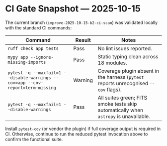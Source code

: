 # CI Gate Snapshot — 2025-10-15

The current branch (`improve-2025-10-15-b2-ci-scan`) was validated locally with
the standard CI commands:

| Command | Result | Notes |
| --- | --- | --- |
| `ruff check app tests` | Pass | No lint issues reported. |
| `mypy app --ignore-missing-imports` | Pass | Static typing clean across 18 modules. |
| `pytest -q --maxfail=1 --disable-warnings --cov=app --cov-report=term-missing` | Warning | Coverage plugin absent in the harness (`pytest` reports unrecognised `--cov` flags). |
| `pytest -q --maxfail=1 --disable-warnings` | Pass | All suites green; FITS smoke tests skip automatically when `astropy` is unavailable. |

Install `pytest-cov` (or vendor the plugin) if full coverage output is required
in CI. Otherwise, continue to run the reduced pytest invocation above to confirm
the functional suite.
